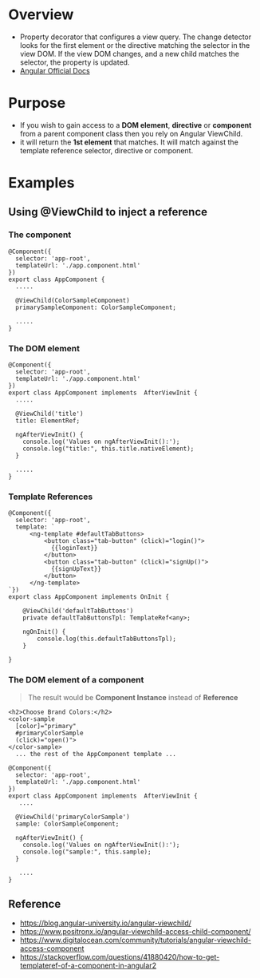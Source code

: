 # Overview
- Property decorator that configures a view query. The change detector looks for the first element or the directive matching the selector in the view DOM. If the view DOM changes, and a new child matches the selector, the property is updated.
- [Angular Official Docs](https://angular.io/api/core/ViewChild)

# Purpose
- If you wish to gain access to a **DOM element**, **directive** or **component** from a parent component class then you rely on Angular ViewChild.
- it will return the **1st element** that matches. It will match against the template reference selector, directive or component.

# Examples
## Using @ViewChild to inject a reference
### The component
```
@Component({
  selector: 'app-root',
  templateUrl: './app.component.html'
})
export class AppComponent {
  .....

  @ViewChild(ColorSampleComponent)
  primarySampleComponent: ColorSampleComponent;

  .....
}
```

### The DOM element
```
@Component({
  selector: 'app-root',
  templateUrl: './app.component.html'
})
export class AppComponent implements  AfterViewInit {
  .....
  
  @ViewChild('title')
  title: ElementRef;

  ngAfterViewInit() {
    console.log('Values on ngAfterViewInit():');
    console.log("title:", this.title.nativeElement);
  }

  .....
}
```

### Template References
```
@Component({
  selector: 'app-root',
  template: `      
      <ng-template #defaultTabButtons>
          <button class="tab-button" (click)="login()">
            {{loginText}}
          </button>
          <button class="tab-button" (click)="signUp()">
            {{signUpText}}
          </button>
      </ng-template>
`})
export class AppComponent implements OnInit {

    @ViewChild('defaultTabButtons')
    private defaultTabButtonsTpl: TemplateRef<any>;

    ngOnInit() {
        console.log(this.defaultTabButtonsTpl);
    }

}
```

### The DOM element of a component
> The result would be **Component Instance** instead of **Reference**
```
<h2>Choose Brand Colors:</h2>
<color-sample
  [color]="primary"
  #primaryColorSample
  (click)="open()">
</color-sample>
  ... the rest of the AppComponent template ...
```
```
@Component({
  selector: 'app-root',
  templateUrl: './app.component.html'
})
export class AppComponent implements  AfterViewInit {
   ....
   
  @ViewChild('primaryColorSample')
  sample: ColorSampleComponent;

  ngAfterViewInit() {
    console.log('Values on ngAfterViewInit():');
    console.log("sample:", this.sample);
  }

   ....
}
```

## Reference
- https://blog.angular-university.io/angular-viewchild/
- https://www.positronx.io/angular-viewchild-access-child-component/
- https://www.digitalocean.com/community/tutorials/angular-viewchild-access-component
- https://stackoverflow.com/questions/41880420/how-to-get-templateref-of-a-component-in-angular2
